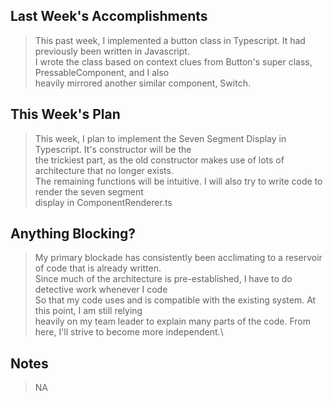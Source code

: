 ## Last Week's Accomplishments

> This past week, I implemented a button class in Typescript. It had previously been written in Javascript.\
> I wrote the class based on context clues from Button's super class, PressableComponent, and I also \
> heavily mirrored another similar component, Switch.

## This Week's Plan

> This week, I plan to implement the Seven Segment Display in Typescript. It's constructor will be the \
> the trickiest part, as the old constructor makes use of lots of architecture that no longer exists. \
> The remaining functions will be intuitive. I will also try to write code to render the seven segment \
> display in ComponentRenderer.ts

## Anything Blocking?

> My primary blockade has consistently been acclimating to a reservoir of code that is already written.\
> Since much of the architecture is pre-established, I have to do detective work whenever I code \
> So that my code uses and is compatible with the existing system. At this point, I am still relying \
> heavily on my team leader to explain many parts of the code. From here, I'll strive to become more independent.\

## Notes

> NA
